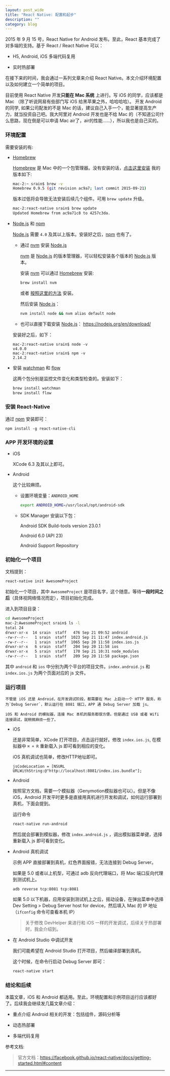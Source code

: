 ```yaml
---
layout: post_wide
title: "React Native: 配置和起步"
description: ""
category: blog
---
```


2015 年 9 月 15 号，React Native for Android 发布。至此，React 基本完成了对多端的支持。基于 React / React Native 可以：

*  H5, Android, iOS 多端代码复用

*  实时热部署

在接下来的时间，我会通过一系列文章来介绍 React Native。本文介绍环境配置以及如何建立一个简单的项目。

目前使用 React Native 开发**只能在 Mac 系统** 上进行。写 iOS 的同学，应该都是 Mac （除了听说网易有些部门写 iOS 给黑苹果之外，哈哈哈哈）。 开发 Android 的同学, 如果公司配发的不是 Mac 的话，建议自己入手一个，能显著提高生产力，就当投资自己吧。我大阿里对 Android 开发也是不给 Mac 的（不知道公司什么思路，现在倒是可以申请 Mac air了，air的性能……），所以我也是自己买的。

### 环境配置

需要安装的有:

* [Homebrew][brew]

    [Homebrew][brew] 是 Mac 中的一个包管理器。没有安装的话，[点击这里安装][brew] 我的版本如下:
    
    ```bash
    mac-2:~ srain$ brew -v
    Homebrew 0.9.5 (git revision ac9a7; last commit 2015-09-21)
    ```
    
    版本过低将会导致无法安装后续几个组件。可用  `brew update` 升级。
    
    ```bash
    mac-2:react-native srain$ brew update
    Updated Homebrew from ac9a71c8 to 4257c3da.
    ```
    
* [Node.js][] 和 [npm][]

    [Node.js][] 需要 `4.0` 及其以上版本。安装好之后，[npm][] 也有了。
    
    *  通过 [nvm] 安装 [Node.js][]

        [nvm][] 是 [Node.js][] 的版本管理器，可以轻松安装各个版本的 [Node.js][] 版本。

        安装 [nvm][] 可以通过 [Homebrew][brew] 安装:

        ```bash
        brew install nvm
        ```

        或者 [按照这里的方法][nvm] 安装。
        
        然后安装 [Node.js][]：
        
        ```bash
        nvm install node && nvm alias default node
        ```
    
    *   也可以直接下载安装 [Node.js][]： https://nodejs.org/en/download/

    安装好之后，如下：

    ```
    mac-2:react-native srain$ node -v
    v4.0.0
    mac-2:react-native srain$ npm -v
    2.14.2
    ```

* 安装 [watchman][] 和 [flow][]

    这两个包分别是监控文件变化和类型检查的。安装如下：

    ```bash
    brew install watchman
    brew install flow
    ```

### 安装 React-Native

通过 [npm][] 安装即可：

```
npm install -g react-native-cli
```

### APP 开发环境的设置

*   iOS 

    XCode 6.3 及其以上即可。

*   Android 

    这个比较麻烦。

    * 设置环境变量：`ANDROID_HOME`

        ```bash
        export ANDROID_HOME=/usr/local/opt/android-sdk
        ```

    * SDK Manager 安装以下包：

        Android SDK Build-tools version 23.0.1

        Android 6.0 (API 23)

        Android Support Repository

### 初始化一个项目

文档提到：

```bash
react-native init AwesomeProject
```

初始化一个项目，其中 `AwesomeProject` 是项目名字，这个随意。等待**一段时间之后**（具体视网络情况而定），项目初始化完成。

进入到项目目录：

```bash
cd AwesomeProject
mac-2:AwesomeProject srain$ ls -l
total 24
drwxr-xr-x  14 srain  staff   476 Sep 21 09:52 android
-rw-r--r--   1 srain  staff  1023 Sep 21 11:47 index.android.js
-rw-r--r--   1 srain  staff  1065 Sep 20 11:58 index.ios.js
drwxr-xr-x   6 srain  staff   204 Sep 20 11:58 ios
drwxr-xr-x   5 srain  staff   170 Sep 21 10:31 node_modules
-rw-r--r--   1 srain  staff   209 Sep 20 11:58 package.json
```

其中 `android` 和 `ios` 中分别为两个平台的项目文件。`index.android.js` 和 `index.ios.js` 为两个页面对应的 js 文件。

### 运行项目

    不管是 iOS 还是 Android，在开发调试阶段，都需要在 Mac 上启动一个 HTTP 服务，称为`Debug Server`，默认运行在 8081 端口，APP 通 Debug Server 加载 js。

    iOS 和 Android 的模拟器，连接 Mac 本机的服务都很方便。但是通过 USB 或者 Wifi 连接调试，就稍微麻烦一些了。

* iOS 

    还是非常简单，XCode 打开项目，点击运行就好。修改 `index.ios.js`, 在模拟器中 `⌘ + R` 重新载入 js 即可看到相应的变化。

    iOS 真机调试也简单，修改HTTP地址即可。

    ```
    jsCodeLocation = [NSURL URLWithString:@"http://localhost:8081/index.ios.bundle"];
    ```

* Android

    按照官方文档，需要一个模拟器（Genymotion模拟器也可以）。但是不像 iOS，Android 开发平时更多是直接用真机进行开发和调试，如何运行部署到真机，下面会提到。

    运行命令

    ```bash
    react-native run-android
    ```

    然后就会部署到模拟器，修改 `index.android.js` ，调出模拟器菜单键，选择重新载入 js 即可看到变化。

*   Android 真机调试

    示例 APP 直接部署到真机，红色界面报错，无法连接到 Debug Server。

    如果是 5.0 或者以上机型，可通过 adb 反向代理端口，将 Mac 端口反向代理到测试机上。

    ```
    adb reverse tcp:8081 tcp:8081
    ```

    如果 5.0 以下机器，应用安装到测试机上之后，摇动设备，在弹出菜单中选择 Dev Setting > Debug Server host for device，然后填入 Mac 的 IP 地址（`ifconfig` 命令可查看本机 IP）

    > 关于修改 DevHelper 来进行和 iOS 一样的开发调试，后续关于热部署时，我会介绍到。

*   在 Android Studio 中调试开发

    我们可能希望在 Android Studio 打开项目，然后编译部署到真机。

    这个时候，在命令行启动 Debug Server 即可：

    ```bash
    react-native start
    ```

### 结论和后续

本篇文章，iOS 和 Android 都适用。至此，环境配置和示例项目运行应该都好了。后续我会继续发几篇文章介绍：

*  重点介绍 Android 相关的开发：包括组件，源码分析等

*  动态热部署

*  多端代码复用

参考文档:

> 官方文档：https://facebook.github.io/react-native/docs/getting-started.html#content

---

[brew]:     http://brew.sh/
[nvm]:      https://github.com/creationix/nvm#installation
[Node.js]:  https://nodejs.org/
[npm]:      https://docs.npmjs.com/
[watchman]: https://facebook.github.io/watchman/docs/install.html
[flow]:  http://www.flowtype.org/
